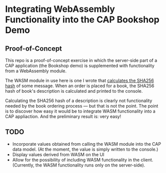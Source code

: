 # Integrating WebAssembly Functionality into the CAP Bookshop Demo

## Proof-of-Concept

This repo is a proof-of-concept exercise in which the server-side part of a CAP application (the Bookshop demo) is supplemented with functionality from a WebAssembly module.

The WASM module in use here is one I wrote that [calculates the SHA256 hash](https://github.com/ChrisWhealy/wasm_sha256) of some message.
When an order is placed for a book, the SHA256 hash of book's description is calculated and printed to the console.

Calculating the SHA256 hash of a description is clearly not functionality needed by the book ordering process &mdash; but that is not the point.
The point is to discover how easy it would be to integrate WASM functionality into a CAP appliaction.
And the preliminary result is: very easy!

## TODO

* Incorporate values obtained from calling the WASM module into the CAP data model.
   (At the moment, the value is simply written to the console.)
* Display values derived from WASM on the UI
* Allow for the possibility of including WASM functionality in the client.
  (Currently, the WASM functionality runs only on the server-side).
